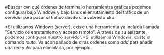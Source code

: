 #Buscar con qué órdenes de terminal o herramientas gráficas podemos configurar bajo Windows y bajo Linux el enrutamiento del tráfico de un servidor para
pasar el tráfico desde una subred a otra

*Si utilizamos Windows (server), existe una herramienta ya incluida llamada "Servicio de enrutamiento y acceso remoto". A través de su asistente, 
podemos configurar nuestro servidor.
*Si utilizamos Windows, existe el comando *route*. Va acompañado de otras ordenes como *add* para añadir una red y *del* para elimintarla, por ejemplo.